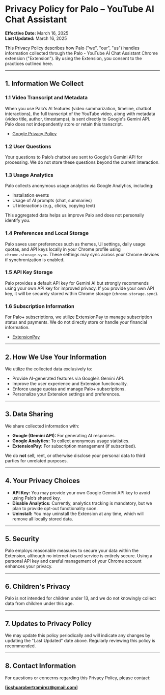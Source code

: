 # Privacy Policy for Palo – YouTube AI Chat Assistant

**Effective Date:** March 16, 2025  
**Last Updated:** March 16, 2025  

This Privacy Policy describes how Palo ("we", "our", "us") handles information collected through the Palo - YouTube AI Chat Assistant Chrome extension ("Extension"). By using the Extension, you consent to the practices outlined here.

---

## 1. Information We Collect

### 1.1 Video Transcript and Metadata
When you use Palo’s AI features (video summarization, timeline, chatbot interactions), the full transcript of the YouTube video, along with metadata (video title, author, timestamps), is sent directly to Google's Gemini API. Palo does not independently store or retain this transcript.

- [Google Privacy Policy](https://policies.google.com/privacy)

### 1.2 User Questions
Your questions to Palo’s chatbot are sent to Google's Gemini API for processing. We do not store these questions beyond the current interaction.

### 1.3 Usage Analytics
Palo collects anonymous usage analytics via Google Analytics, including:
- Installation events
- Usage of AI prompts (chat, summaries)
- UI interactions (e.g., clicks, copying text)

This aggregated data helps us improve Palo and does not personally identify you.

### 1.4 Preferences and Local Storage
Palo saves user preferences such as themes, UI settings, daily usage quotas, and API keys locally in your Chrome profile using `chrome.storage.sync`. These settings may sync across your Chrome devices if synchronization is enabled.

### 1.5 API Key Storage
Palo provides a default API key for Gemini AI but strongly recommends using your own API key for improved privacy. If you provide your own API key, it will be securely stored within Chrome storage (`chrome.storage.sync`).

### 1.6 Subscription Information
For Palo+ subscriptions, we utilize ExtensionPay to manage subscription status and payments. We do not directly store or handle your financial information.

- [ExtensionPay]([https://extensionpay.com/privacy](https://extensionpay.com/))

---

## 2. How We Use Your Information
We utilize the collected data exclusively to:
- Provide AI-generated features via Google’s Gemini API.
- Improve the user experience and Extension functionality.
- Enforce usage quotas and manage Palo+ subscriptions.
- Personalize your Extension settings and preferences.

---

## 3. Data Sharing
We share collected information with:
- **Google (Gemini API):** For generating AI responses.
- **Google Analytics:** To collect anonymous usage statistics.
- **ExtensionPay:** For subscription management (if subscribed).

We do **not** sell, rent, or otherwise disclose your personal data to third parties for unrelated purposes.

---

## 4. Your Privacy Choices
- **API Key:** You may provide your own Google Gemini API key to avoid using Palo’s shared key.
- **Disable Analytics:** Currently, analytics tracking is mandatory, but we plan to provide opt-out functionality soon.
- **Uninstall:** You may uninstall the Extension at any time, which will remove all locally stored data.

---

## 5. Security
Palo employs reasonable measures to secure your data within the Extension, although no internet-based service is entirely secure. Using a personal API key and careful management of your Chrome account enhances your privacy.

---

## 6. Children's Privacy
Palo is not intended for children under 13, and we do not knowingly collect data from children under this age.

---

## 7. Updates to Privacy Policy
We may update this policy periodically and will indicate any changes by updating the "Last Updated" date above. Regularly reviewing this policy is recommended.

---

## 8. Contact Information
For questions or concerns regarding this Privacy Policy, please contact:

**[joshuarobertramirez@gmail.com]**
